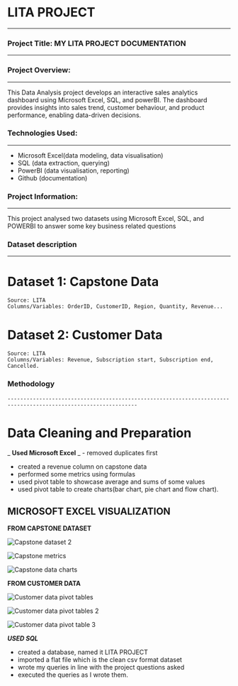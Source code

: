 # LITA PROJECT
---------------------------------------------

### Project Title: MY LITA PROJECT DOCUMENTATION
----------------------------------------------------------------

### Project Overview: 
----------------------------------------
This Data Analysis project develops an interactive sales analytics dashboard using Microsoft Excel, SQL, and powerBI. The dashboard provides insights into sales trend, customer behaviour, and product performance, enabling data-driven decisions.

### Technologies Used:
--------------------------------------------------------------------------------------------------------------------------
  - Microsoft Excel(data modeling, data visualisation)
  - SQL (data extraction, querying)
  - PowerBI (data visualisation, reporting)
  - Github (documentation)

  ### Project Information:
----------------------------------------------------------------------------------------------------------------------------------
  This project analysed two datasets using Microsoft Excel, SQL, and POWERBI to answer some key business related questions

  ### Dataset description
  ----------------------------------------------------------------------------------------
# Dataset 1: Capstone Data
    Source: LITA
    Columns/Variables: OrderID, CustomerID, Region, Quantity, Revenue...

# Dataset 2: Customer Data
    Source: LITA
    Columns/Variables: Revenue, Subscription start, Subscription end, Cancelled.
  
### Methodology
    ---------------------------------------------------------------------------------------------------------------

# Data Cleaning and Preparation
_  **Used Microsoft Excel**
_ - removed duplicates first
 - created a revenue column on capstone data
 - performed some metrics using formulas
 - used pivot table to showcase average and sums of some values
 - used pivot table to create charts(bar chart, pie chart and flow chart).

## MICROSOFT EXCEL VISUALIZATION

**FROM CAPSTONE DATASET**

  ![Capstone dataset 2](https://github.com/user-attachments/assets/fffc5ca3-26f3-4c20-a7c9-bba96879ce9e)

   ![Capstone metrics](https://github.com/user-attachments/assets/57485cf8-90d1-4830-8704-19b001e5b722)

![Capstone data charts](https://github.com/user-attachments/assets/dfdbf91a-d7c9-4b97-9ea7-f2bf2c1a02b6)

**FROM CUSTOMER DATA**

![Customer data pivot tables](https://github.com/user-attachments/assets/4816241e-49bb-473a-b0e0-76d7bec89233)

![Customer data pivot tables 2](https://github.com/user-attachments/assets/72ba52e3-0dcf-4232-971e-5b3eaf83a31e)

![Customer data pivot table 3](https://github.com/user-attachments/assets/af32dbb3-126c-4f96-9ff0-62e753884491)

_**USED SQL**_
 - created a database, named it LITA PROJECT
 - imported a flat file which is the clean csv format dataset 
 - wrote my queries in line with the project questions asked
 - executed the queries as I wrote them. 

    
